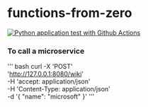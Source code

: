 # functions-from-zero
[![Python application test with Github Actions](https://github.com/jithsg/functions-from-zero/actions/workflows/main.yml/badge.svg?branch=main)](https://github.com/jithsg/functions-from-zero/actions/workflows/main.yml)

### To call a microservice
''' bash
curl -X 'POST' \
  'http://127.0.0.1:8080/wiki' \
  -H 'accept: application/json' \
  -H 'Content-Type: application/json' \
  -d '{
  "name": "microsoft"
}'
'''